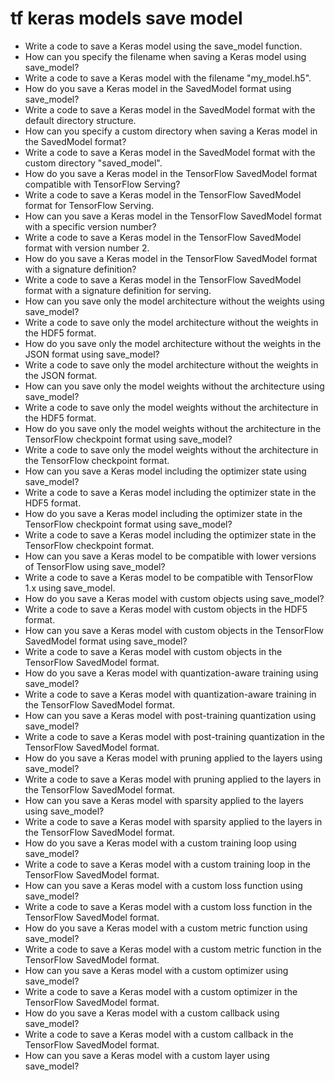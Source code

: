 # tf keras models save model

- Write a code to save a Keras model using the save_model function.
- How can you specify the filename when saving a Keras model using save_model?
- Write a code to save a Keras model with the filename "my_model.h5".
- How do you save a Keras model in the SavedModel format using save_model?
- Write a code to save a Keras model in the SavedModel format with the default directory structure.
- How can you specify a custom directory when saving a Keras model in the SavedModel format?
- Write a code to save a Keras model in the SavedModel format with the custom directory "saved_model".
- How do you save a Keras model in the TensorFlow SavedModel format compatible with TensorFlow Serving?
- Write a code to save a Keras model in the TensorFlow SavedModel format for TensorFlow Serving.
- How can you save a Keras model in the TensorFlow SavedModel format with a specific version number?
- Write a code to save a Keras model in the TensorFlow SavedModel format with version number 2.
- How do you save a Keras model in the TensorFlow SavedModel format with a signature definition?
- Write a code to save a Keras model in the TensorFlow SavedModel format with a signature definition for serving.
- How can you save only the model architecture without the weights using save_model?
- Write a code to save only the model architecture without the weights in the HDF5 format.
- How do you save only the model architecture without the weights in the JSON format using save_model?
- Write a code to save only the model architecture without the weights in the JSON format.
- How can you save only the model weights without the architecture using save_model?
- Write a code to save only the model weights without the architecture in the HDF5 format.
- How do you save only the model weights without the architecture in the TensorFlow checkpoint format using save_model?
- Write a code to save only the model weights without the architecture in the TensorFlow checkpoint format.
- How can you save a Keras model including the optimizer state using save_model?
- Write a code to save a Keras model including the optimizer state in the HDF5 format.
- How do you save a Keras model including the optimizer state in the TensorFlow checkpoint format using save_model?
- Write a code to save a Keras model including the optimizer state in the TensorFlow checkpoint format.
- How can you save a Keras model to be compatible with lower versions of TensorFlow using save_model?
- Write a code to save a Keras model to be compatible with TensorFlow 1.x using save_model.
- How do you save a Keras model with custom objects using save_model?
- Write a code to save a Keras model with custom objects in the HDF5 format.
- How can you save a Keras model with custom objects in the TensorFlow SavedModel format using save_model?
- Write a code to save a Keras model with custom objects in the TensorFlow SavedModel format.
- How do you save a Keras model with quantization-aware training using save_model?
- Write a code to save a Keras model with quantization-aware training in the TensorFlow SavedModel format.
- How can you save a Keras model with post-training quantization using save_model?
- Write a code to save a Keras model with post-training quantization in the TensorFlow SavedModel format.
- How do you save a Keras model with pruning applied to the layers using save_model?
- Write a code to save a Keras model with pruning applied to the layers in the TensorFlow SavedModel format.
- How can you save a Keras model with sparsity applied to the layers using save_model?
- Write a code to save a Keras model with sparsity applied to the layers in the TensorFlow SavedModel format.
- How do you save a Keras model with a custom training loop using save_model?
- Write a code to save a Keras model with a custom training loop in the TensorFlow SavedModel format.
- How can you save a Keras model with a custom loss function using save_model?
- Write a code to save a Keras model with a custom loss function in the TensorFlow SavedModel format.
- How do you save a Keras model with a custom metric function using save_model?
- Write a code to save a Keras model with a custom metric function in the TensorFlow SavedModel format.
- How can you save a Keras model with a custom optimizer using save_model?
- Write a code to save a Keras model with a custom optimizer in the TensorFlow SavedModel format.
- How do you save a Keras model with a custom callback using save_model?
- Write a code to save a Keras model with a custom callback in the TensorFlow SavedModel format.
- How can you save a Keras model with a custom layer using save_model?